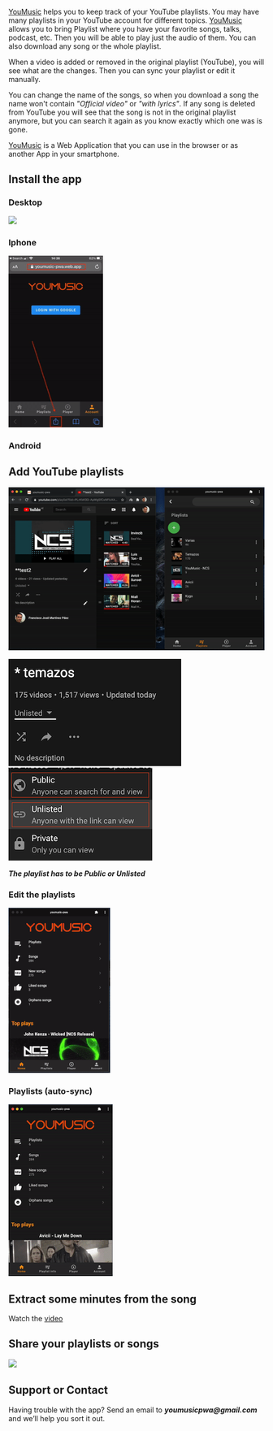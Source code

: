 
[YouMusic](https://youmusic-pwa.web.app) helps you to keep track of your YouTube playlists. 
You may have many playlists in your YouTube account for different topics. [YouMusic](https://youmusic-pwa.web.app) allows you to bring Playlist where you have your favorite songs, talks, podcast, etc. Then you will be able to play just the audio of them. You can also download any song or the whole playlist.

When a video is added or removed in the original playlist (YouTube), you will see what are the changes. Then you can sync your playlist or edit it manually.

You can change the name of the songs, so when you download a song the name won't contain _"Official video"_ or _"with lyrics"_.
If any song is deleted from YouTube you will see that the song is not in the original playlist anymore, but you can search it again as you know exactly which one was is gone.


[YouMusic](https://youmusic-pwa.web.app) is a Web Application that you can use in the browser or as another App in your smartphone.


## Install the app

### Desktop
![](installDesktop.gif)

### Iphone
![](installIphone.gif)

### Android


## Add YouTube playlists
![](addPlaylist.gif)

![](publicPlaylists.png)
![](publicPlaylists2.png)

**_The playlist has to be Public or Unlisted_**


### Edit the playlists
![](editAndSync.gif)

### Playlists (auto-sync)
![](auto-sync.gif)



## Extract some minutes from the song
Watch the [video](https://youtu.be/xWxEDVjj5b8)


## Share your playlists or songs
![](share.gif)




## Support or Contact

Having trouble with the app? Send an email to **_youmusicpwa@gmail.com_** and we’ll help you sort it out.
